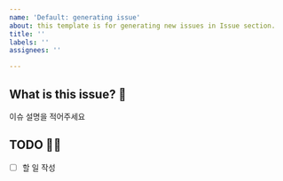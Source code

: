 ```yaml
---
name: 'Default: generating issue'
about: this template is for generating new issues in Issue section.
title: ''
labels: ''
assignees: ''

---
```


<!--- 
❗️ check List 
- 리뷰어 추가했나요?
- 허가자 추가했나요?
- 라벨 추가했나요?

❗️ 이슈 제목은 아래의 형식을 맞춰주세요 
- feat: 기능 추가
- fix: 에러 수정, 버그 수정
- chore: gradle 세팅, 위의 것 이외에 거의 모든 것
- docs: README, 문서
- refactor: 코드 리펙토링 (기능 변경 없이 코드만 수정할 때)
- modify: 코드 수정 (기능의 변화가 있을 때)
- deploy 배포 관련
-->

## What is this issue? 🚀
이슈 설명을 적어주세요

## TODO 🏃‍♀️
- [ ] 할 일 작성
